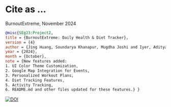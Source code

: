# Cite as ...

BurnoutExtreme,
November 2024

```bibtex
@misc{SEg23:Project2,
title = {BurnoutExtreme: Daily Health & Diet Tracker},
version = {4}
author = {Jing Huang, Soundarya Khanapur, Mugdha Joshi and Iyer, Aditya and Killedar, Aditi and Madan, Shashank and Srinivasan, Srinath and Kiran, Adithya and Visalam, Amrita and Maurya, Diksha and Joji, Sharon and Somashekar, Prakruthi and Kumar, Devand and Hegde, Sunidhi and J, Atharva and Patil, Atharva and Sinha, Rohan and Raman, Radhika and Chhabra, Banpreet Singh and Patil, Vaishnavi and Pednekar, Shivam and Nande, Sahil and Pathak, Urmi and Serrao, Leanne},
year = {2024},
month = {October},
note = {New features added:
1. UI Color Theme Customization,
2. Google Map Integration for Events,
3. Personalized Workout Plans,
4. Diet Tracking Features,
5. Activity Tracking,
6. README.md and other files updated for these features.} }

```
[![DOI](https://zenodo.org/badge/878072890.svg)](https://doi.org/10.5281/zenodo.14020325)
